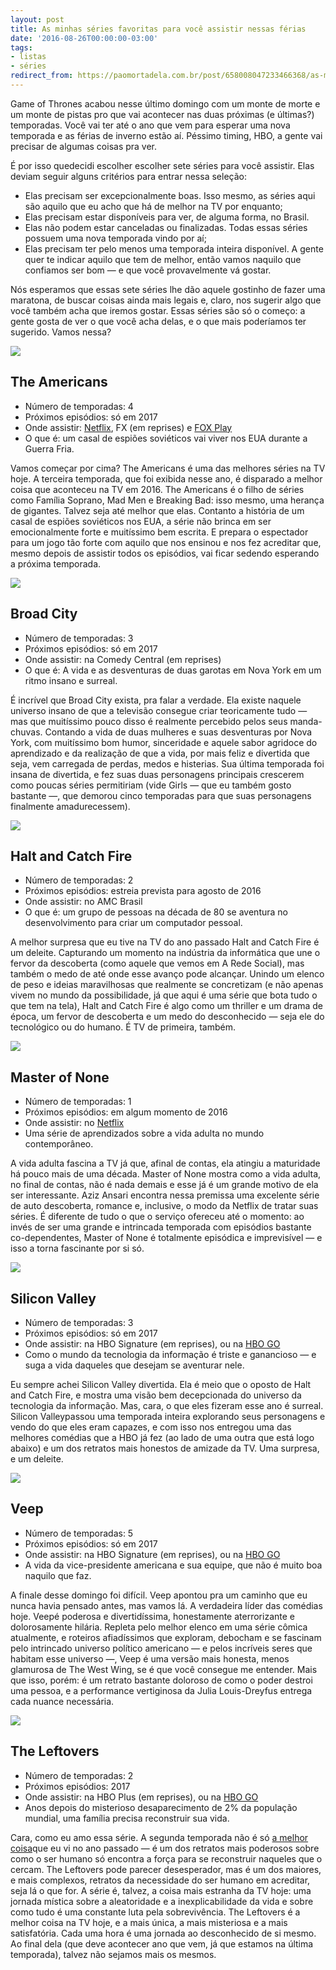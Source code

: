 ```yaml
---
layout: post
title: As minhas séries favoritas para você assistir nessas férias
date: '2016-08-26T00:00:00-03:00'
tags:
- listas
- séries
redirect_from: https://paomortadela.com.br/post/658008047233466368/as-minhas-s%C3%A9ries-favoritas-para-voc%C3%AA-assistir
---
```

Game of Thrones acabou nesse último domingo com um monte de morte e um monte de pistas pro que vai acontecer nas duas próximas (e últimas?) temporadas. Você vai ter até o ano que vem para esperar uma nova temporada e as férias de inverno estão aí. Péssimo timing, HBO, a gente vai precisar de algumas coisas pra ver.

É por isso quedecidi escolher escolher sete séries para você assistir. Elas deviam seguir alguns critérios para entrar nessa seleção:

- Elas precisam ser excepcionalmente boas. Isso mesmo, as séries aqui são aquilo que eu acho que há de melhor na TV por enquanto;
- Elas precisam estar disponíveis para ver, de alguma forma, no Brasil.
- Elas não podem estar canceladas ou finalizadas. Todas essas séries possuem uma nova temporada vindo por aí;
- Elas precisam ter pelo menos uma temporada inteira disponível. A gente quer te indicar aquilo que tem de melhor, então vamos naquilo que confiamos ser bom — e que você provavelmente vá gostar.

Nós esperamos que essas sete séries lhe dão aquele gostinho de fazer uma maratona, de buscar coisas ainda mais legais e, claro, nos sugerir algo que você também acha que iremos gostar. Essas séries são só o começo: a gente gosta de ver o que você acha delas, e o que mais poderíamos ter sugerido. Vamos nessa?

![](https://64.media.tumblr.com/73e61b0296bc4f33708531a6ba7560fa/c744057a4b4c206e-de/s540x810/33e73c02c79a20b405921e50715a308c6972886e.jpg)

## The Americans

- Número de temporadas: 4
- Próximos episódios: só em 2017
- Onde assistir: [Netflix](https://www.netflix.com/title/70269397), FX (em reprises) e [FOX Play](http://www.foxplaybrasil.com.br/br/show/9506-the-americans)
- O que é: um casal de espiões soviéticos vai viver nos EUA durante a Guerra Fria.

Vamos começar por cima? The Americans é uma das melhores séries na TV hoje. A terceira temporada, que foi exibida nesse ano, é disparado a melhor coisa que aconteceu na TV em 2016. The Americans é o filho de séries como Família Soprano, Mad Men e Breaking Bad: isso mesmo, uma herança de gigantes. Talvez seja até melhor que elas. Contanto a história de um casal de espiões soviéticos nos EUA, a série não brinca em ser emocionalmente forte e muitíssimo bem escrita. E prepara o espectador para um jogo tão forte com aquilo que nos ensinou e nos fez acreditar que, mesmo depois de assistir todos os episódios, vai ficar sedendo esperando a próxima temporada.

![](https://64.media.tumblr.com/1bd978d778bd7c889cc72c45b2f08cdc/c744057a4b4c206e-6c/s540x810/3e7a2d974db69bbec721563ca44d5ceda32f1bf7.jpg)

## Broad City

- Número de temporadas: 3
- Próximos episódios: só em 2017
- Onde assistir: na Comedy Central (em reprises)
- O que é: A vida e as desventuras de duas garotas em Nova York em um ritmo insano e surreal.

É incrível que Broad City exista, pra falar a verdade. Ela existe naquele universo insano de que a televisão consegue criar teoricamente tudo — mas que muitíssimo pouco disso é realmente percebido pelos seus manda-chuvas. Contando a vida de duas mulheres e suas desventuras por Nova York, com muitíssimo bom humor, sinceridade e aquele sabor agridoce do aprendizado e da realização de que a vida, por mais feliz e divertida que seja, vem carregada de perdas, medos e histerias. Sua última temporada foi insana de divertida, e fez suas duas personagens principais crescerem como poucas séries permitiriam (vide Girls — que eu também gosto bastante —, que demorou cinco temporadas para que suas personagens finalmente amadurecessem).

![](https://64.media.tumblr.com/1fde5a1b8835885d4ec2618e2c8a0553/c744057a4b4c206e-2b/s540x810/806e628906e18d50380269f3f8adf1ff1b5b4b11.jpg)

## Halt and Catch Fire

- Número de temporadas: 2
- Próximos episódios: estreia prevista para agosto de 2016
- Onde assistir: no AMC Brasil
- O que é: um grupo de pessoas na década de 80 se aventura no desenvolvimento para criar um computador pessoal.

A melhor surpresa que eu tive na TV do ano passado Halt and Catch Fire é um deleite. Capturando um momento na indústria da informática que une o fervor da descoberta (como aquele que vemos em A Rede Social), mas também o medo de até onde esse avanço pode alcançar. Unindo um elenco de peso e ideias maravilhosas que realmente se concretizam (e não apenas vivem no mundo da possibilidade, já que aqui é uma série que bota tudo o que tem na tela), Halt and Catch Fire é algo como um thriller e um drama de época, um fervor de descoberta e um medo do desconhecido — seja ele do tecnológico ou do humano. É TV de primeira, também.

![](https://64.media.tumblr.com/7990c4970952ffd681791b6c966c259b/c744057a4b4c206e-a1/s540x810/89217f5d7e239acc943b69adc5a2fb19259368e5.jpg)

## Master of None

- Número de temporadas: 1
- Próximos episódios: em algum momento de 2016
- Onde assistir: no [Netflix](https://www.netflix.com/title/80049714)
- Uma série de aprendizados sobre a vida adulta no mundo contemporâneo.

A vida adulta fascina a TV já que, afinal de contas, ela atingiu a maturidade há pouco mais de uma década. Master of None mostra como a vida adulta, no final de contas, não é nada demais e esse já é um grande motivo de ela ser interessante. Aziz Ansari encontra nessa premissa uma excelente série de auto descoberta, romance e, inclusive, o modo da Netflix de tratar suas séries. É diferente de tudo o que o serviço ofereceu até o momento: ao invés de ser uma grande e intrincada temporada com episódios bastante co-dependentes, Master of None é totalmente episódica e imprevisível — e isso a torna fascinante por si só.

![](https://64.media.tumblr.com/37a6c2ae5702e6b01f784b1af1cc6867/c744057a4b4c206e-dc/s540x810/e29c4e54ef71c43aaf4182e460f85d6bc95dbe1a.jpg)

## Silicon Valley

- Número de temporadas: 3
- Próximos episódios: só em 2017
- Onde assistir: na HBO Signature (em reprises), ou na [HBO GO](http://www.hbogo.com.br/)
- Como o mundo da tecnologia da informação é triste e ganancioso — e suga a vida daqueles que desejam se aventurar nele.

Eu sempre achei Silicon Valley divertida. Ela é meio que o oposto de Halt and Catch Fire, e mostra uma visão bem decepcionada do universo da tecnologia da informação. Mas, cara, o que eles fizeram esse ano é surreal. Silicon Valleypassou uma temporada inteira explorando seus personagens e vendo do que eles eram capazes, e com isso nos entregou uma das melhores comédias que a HBO já fez (ao lado de uma outra que está logo abaixo) e um dos retratos mais honestos de amizade da TV. Uma surpresa, e um deleite.

![](https://64.media.tumblr.com/9a5e241897f1ae1e74f6fe78f04bd9f9/c744057a4b4c206e-c0/s540x810/3e94b744bbad6c1307483e0943a49ee7949b0400.jpg)

## Veep

- Número de temporadas: 5
- Próximos episódios: só em 2017
- Onde assistir: na HBO Signature (em reprises), ou na [HBO GO](http://www.hbogo.com.br/)
- A vida da vice-presidente americana e sua equipe, que não é muito boa naquilo que faz.

A finale desse domingo foi difícil. Veep apontou pra um caminho que eu nunca havia pensado antes, mas vamos lá. A verdadeira líder das comédias hoje. Veepé poderosa e divertidíssima, honestamente aterrorizante e dolorosamente hilária. Repleta pelo melhor elenco em uma série cômica atualmente, e roteiros afiadíssimos que exploram, debocham e se fascinam pelo intrincado universo político americano — e pelos incríveis seres que habitam esse universo —, Veep é uma versão mais honesta, menos glamurosa de The West Wing, se é que você consegue me entender. Mais que isso, porém: é um retrato bastante doloroso de como o poder destroi uma pessoa, e a performance vertiginosa da Julia Louis-Dreyfus entrega cada nuance necessária.

![](https://64.media.tumblr.com/b9b1fbc39590b86e4fa1bb0c7cd05b78/c744057a4b4c206e-60/s540x810/8ad778d88f136594bb4910948fadc9a3f1c67bf3.jpg)

## The Leftovers

- Número de temporadas: 2
- Próximos episódios: 2017
- Onde assistir: na HBO Plus (em reprises), ou na [HBO GO](http://www.hbogo.com.br/)
- Anos depois do misterioso desaparecimento de 2% da população mundial, uma família precisa reconstruir sua vida.

Cara, como eu amo essa série. A segunda temporada não é só [a melhor coisa](https://paomortadela.com.br/2015/12/os-melhores-de-2015/)que eu vi no ano passado — é um dos retratos mais poderosos sobre como o ser humano só encontra a força para se reconstruir naqueles que o cercam. The Leftovers pode parecer desesperador, mas é um dos maiores, e mais complexos, retratos da necessidade do ser humano em acreditar, seja lá o que for. A série é, talvez, a coisa mais estranha da TV hoje: uma jornada mística sobre a aleatoridade e a inexplicabilidade da vida e sobre como tudo é uma constante luta pela sobrevivência. The Leftovers é a melhor coisa na TV hoje, e a mais única, a mais misteriosa e a mais satisfatória. Cada uma hora é uma jornada ao desconhecido de si mesmo. Ao final dela (que deve acontecer ano que vem, já que estamos na última temporada), talvez não sejamos mais os mesmos.

